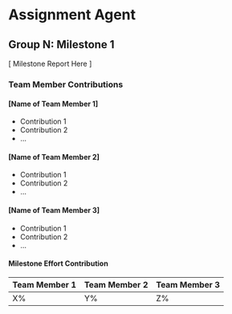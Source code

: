 # Assignment Agent

## Group N: Milestone 1

[ Milestone Report Here ]

### Team Member Contributions

#### [Name of Team Member 1]

- Contribution 1
- Contribution 2
- ...

#### [Name of Team Member 2]

- Contribution 1
- Contribution 2
- ...

#### [Name of Team Member 3]

- Contribution 1
- Contribution 2
- ...

#### Milestone Effort Contribution

| Team Member 1 | Team Member 2 | Team Member 3 |
| ------------- | ------------- | ------------- |
| X%            | Y%            | Z%            |
